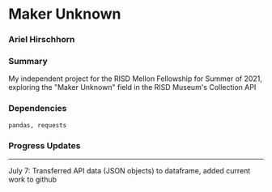 # Maker Unknown

### Ariel Hirschhorn

### Summary
My independent project for the RISD Mellon Fellowship for Summer of 2021, exploring the "Maker Unknown" field in the RISD Museum's Collection API

### Dependencies
`pandas, requests`

### Progress Updates

********
July 7: Transferred API data (JSON objects) to dataframe, added current work to github


